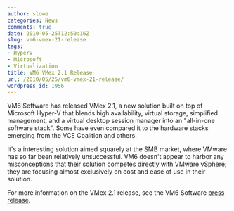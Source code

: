 ```yaml
---
author: slowe
categories: News
comments: true
date: 2010-05-25T12:50:16Z
slug: vm6-vmex-21-release
tags:
- HyperV
- Microsoft
- Virtualization
title: VM6 VMex 2.1 Release
url: /2010/05/25/vm6-vmex-21-release/
wordpress_id: 1956
---
```


VM6 Software has released VMex 2.1, a new solution built on top of Microsoft Hyper-V that blends high availability, virtual storage, simplified management, and a virtual desktop session manager into an "all-in-one software stack". Some have even compared it to the hardware stacks emerging from the VCE Coalition and others.

It's a interesting solution aimed squarely at the SMB market, where VMware has so far been relatively unsuccessful. VM6 doesn't appear to harbor any misconceptions that their solution competes directly with VMware vSphere; they are focusing almost exclusively on cost and ease of use in their solution.

For more information on the VMex 2.1 release, see the VM6 Software [press release](http://www.vm6software.com/press-releases/05/25/936).
